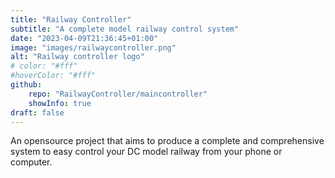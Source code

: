 ```yaml
---
title: "Railway Controller"
subtitle: "A complete model railway control system"
date: "2023-04-09T21:36:45+01:00"
image: "images/railwaycontroller.png"
alt: "Railway controller logo"
# color: "#fff"
#hoverColor: "#fff"
github: 
    repo: "RailwayController/maincontroller"
    showInfo: true
draft: false
---
```


<!-- 
SPDX-FileCopyrightText: 2023 Sidings Media
SPDX-License-Identifier: CC-BY-4.0
-->

An opensource project that aims to produce a complete and comprehensive
system to easy control your DC model railway from your phone or
computer. 
